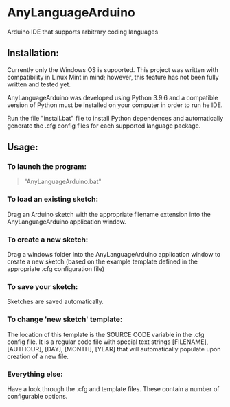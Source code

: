 # AnyLanguageArduino
Arduino IDE that supports arbitrary coding languages

## Installation:
Currently only the Windows OS is supported. This project was written
with compatibility in Linux Mint in mind; however, this feature has
not been fully written and tested yet.

AnyLanguageArduino was developed using Python 3.9.6 and a compatible 
version of Python must be installed on your computer in order to run 
he IDE.

Run the file "install.bat" file to install Python dependences and 
automatically generate the .cfg config files for each supported language
package.

## Usage:
### To launch the program:
> "AnyLanguageArduino.bat"
### To load an existing sketch:
Drag an Arduino sketch with the appropriate filename extension into the
AnyLanguageArduino application window.
### To create a new sketch:
Drag a windows folder into the AnyLanguageArduino application window to
create a new sketch (based on the example template defined in the 
appropriate .cfg configuration file)
### To save your sketch:
Sketches are saved automatically.
### To change 'new sketch' template:
The location of this template is the SOURCE CODE variable in the .cfg config
file. It is a regular code file with special text strings [FILENAME], 
[AUTHOUR], [DAY], [MONTH], [YEAR] that will automatically populate upon
creation of a new file.
### Everything else:
Have a look through the .cfg and template files. These contain a number of
configurable options.